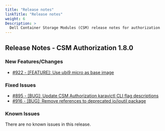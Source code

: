 ```yaml
---
title: "Release notes"
linkTitle: "Release notes"
weight: 6
Description: >
  Dell Container Storage Modules (CSM) release notes for authorization
---
```


## Release Notes - CSM Authorization 1.8.0



### New Features/Changes

- [#922 - [FEATURE]: Use ubi9 micro as base image](https://github.com/dell/csm/issues/922)

### Fixed Issues

- [#895 - [BUG]: Update CSM Authorization karavictl CLI flag descriptions](https://github.com/dell/csm/issues/895)
- [#916 - [BUG]: Remove references to deprecated io/ioutil package](https://github.com/dell/csm/issues/916)

### Known Issues

There are no known issues in this release.

